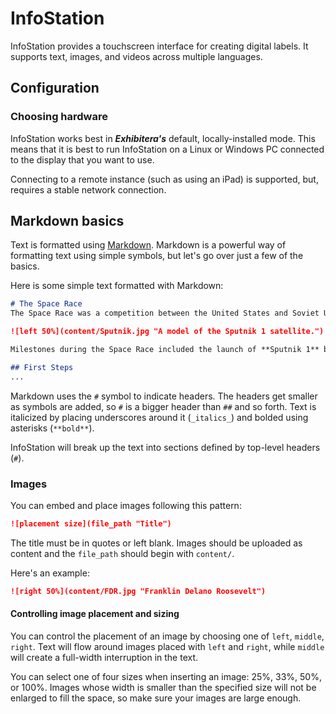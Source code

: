 # InfoStation
InfoStation provides a touchscreen interface for creating digital labels. It supports text, images, and videos across multiple languages.

## Configuration

### Choosing hardware
InfoStation works best in **_Exhibitera's_** default, locally-installed mode. This means that it is best to run InfoStation on a Linux or Windows PC connected to the display that you want to use. 

Connecting to a remote instance (such as using an iPad) is supported, but, requires a stable network connection.

## Markdown basics

Text is formatted using [Markdown](https://www.markdownguide.org/basic-syntax/). Markdown is a powerful way of formatting text using simple symbols, but let's go over just a few of the basics.

Here is some simple text formatted with Markdown:

```md
# The Space Race
The Space Race was a competition between the United States and Soviet Union for scientific and technological preeminence in space that extended from the early 1950s until 1975.

![left 50%](content/Sputnik.jpg "A model of the Sputnik 1 satellite.")

Milestones during the Space Race included the launch of **Sputnik 1** by the U.S.S.R in 1957, the landing of _Eagle_ on the surface of the Moon as part of **Apollo 11**, and the joint U.S.-U.S.S.R **Apollo-Soyuz Test Project** in 1975.

## First Steps
...
```
Markdown uses the `#` symbol to indicate headers. The headers get smaller as symbols are added, so `#` is a bigger header than `##` and so forth. Text is italicized by placing underscores around it (`_italics_`) and bolded using asterisks (`**bold**`).

InfoStation will break up the text into sections defined by top-level headers (`#`).

### Images
You can embed and place images following this pattern:

```md
![placement size](file_path "Title")
```

 The title must be in quotes or left blank. Images should be uploaded as content and the `file_path` should begin with `content/`.

Here's an example:

```md
![right 50%](content/FDR.jpg "Franklin Delano Roosevelt")
```

#### Controlling image placement and sizing

You can control the placement of an image by choosing one of `left`, `middle`, `right`. Text will flow around images placed with `left` and `right`, while `middle` will create a full-width interruption in the text.

You can select one of four sizes when inserting an image: 25%, 33%, 50%, or 100%. Images whose width is smaller than the specified size will not be enlarged to fill the space, so make sure your images are large enough.